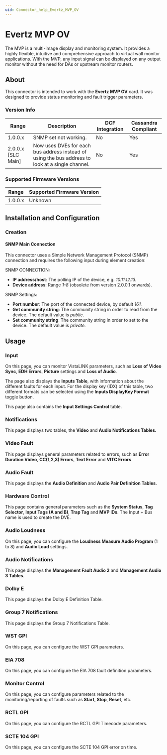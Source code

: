 ```yaml
---
uid: Connector_help_Evertz_MVP_OV
---
```


# Evertz MVP OV

The MVP is a multi-image display and monitoring system. It provides a highly flexible, intuitive and comprehensive approach to virtual wall monitor applications. With the MVP, any input signal can be displayed on any output monitor without the need for DAs or upstream monitor routers.

## About

This connector is intended to work with the **Evertz MVP OV** card. It was designed to provide status monitoring and fault trigger parameters.

### Version Info

| **Range**     | **Description**                                                                                  | **DCF Integration** | **Cassandra Compliant** |
|----------------------|--------------------------------------------------------------------------------------------------|---------------------|-------------------------|
| 1.0.0.x              | SNMP set not working.                                                                            | No                  | Yes                     |
| 2.0.0.x [SLC Main]   | Now uses DVEs for each bus address instead of using the bus address to look at a single channel. | No                  | Yes                     |

### Supported Firmware Versions

| Range | Supported Firmware Version |
|------------------|-----------------------------|
| 1.0.0.x          | Unknown                     |

## Installation and Configuration

### Creation

#### SNMP Main Connection

This connector uses a Simple Network Management Protocol (SNMP) connection and requires the following input during element creation:

SNMP CONNECTION:

- **IP address/host**: The polling IP of the device, e.g. *10.11.12.13.*
- **Device address**: Range *1-8* (obsolete from version 2.0.0.1 onwards).

SNMP Settings:

- **Port number**: The port of the connected device, by default *161.*
- **Get community string**: The community string in order to read from the device. The default value is *public*.
- **Set community string**: The community string in order to set to the device. The default value is *private.*

## Usage

### Input

On this page, you can monitor VistaLINK parameters, such as **Loss of Video Sync**, **EDH Errors**, **Picture** settings and **Loss of Audio**.

The page also displays the **Inputs Table**, with information about the different faults for each input. For the display key (IDX) of this table, two different formats can be selected using the **Inputs DisplayKey Format** toggle button.

This page also contains the **Input Settings Control** table.

### Notifications

This page displays two tables, the **Video** and **Audio Notifications Tables.**

### Video Fault

This page displays general parameters related to errors, such as **Error Duration Video**, **CC(1,2,3) Errors**, **Text Error** and **VITC Errors**.

### Audio Fault

This page displays the **Audio Definition** and **Audio Pair Definition Tables**.

### Hardware Control

This page contains general parameters such as the **System Status**, **Tag Selector**, **Input Tags (A and B)**, **Trap Tag** and **MVP IDs**. The Input + Bus name is used to create the DVE.

### Audio Loudness

On this page, you can configure the **Loudness Measure Audio Program** (1 to 8) and **Audio Loud** settings.

### Audio Notifications

This page displays the **Management Fault Audio 2** and **Management Audio 3 Tables**.

### Dolby E

This page displays the Dolby E Definition Table.

### Group 7 Notifications

This page displays the Group 7 Notifications Table.

### WST GPI

On this page, you can configure the WST GPI parameters.

### EIA 708

On this page, you can configure the EIA 708 fault definition parameters.

### Monitor Control

On this page, you can configure parameters related to the monitoring/reporting of faults such as **Start**, **Stop**, **Reset**, etc.

### RCTL GPI

On this page, you can configure the RCTL GPI Timecode parameters.

### SCTE 104 GPI

On this page, you can configure the SCTE 104 GPI error on time.
